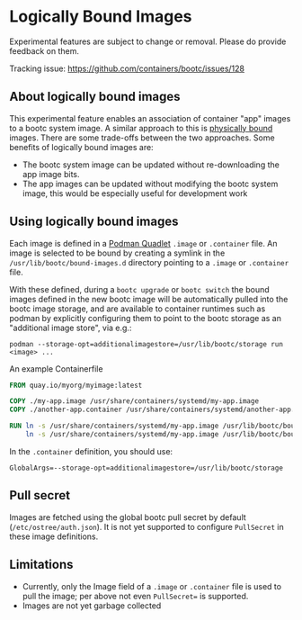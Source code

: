# Logically Bound Images

Experimental features are subject to change or removal. Please
do provide feedback on them.

Tracking issue: <https://github.com/containers/bootc/issues/128>

## About logically bound images

This experimental feature enables an association of container "app" images to a bootc system image. A similar approach to this is [physically bound](https://github.com/containers/bootc/issues/644) images. There are some trade-offs between the two approaches. Some benefits of logically bound images are:

- The bootc system image can be updated without re-downloading the app image bits.
- The app images can be updated without modifying the bootc system image, this would be especially useful for development work

## Using logically bound images

Each image is defined in a [Podman Quadlet](https://docs.podman.io/en/latest/markdown/podman-systemd.unit.5.html) `.image` or `.container` file. An image is selected to be bound by creating a symlink in the `/usr/lib/bootc/bound-images.d` directory pointing to a `.image` or `.container` file. 

With these defined, during a `bootc upgrade` or `bootc switch` the bound images defined in the new bootc image will be automatically pulled into the bootc image storage, and are available to container runtimes such as podman by explicitly configuring them to point to the bootc storage as an "additional image store", via e.g.:

`podman --storage-opt=additionalimagestore=/usr/lib/bootc/storage run <image> ...`

An example Containerfile

```Dockerfile
FROM quay.io/myorg/myimage:latest

COPY ./my-app.image /usr/share/containers/systemd/my-app.image
COPY ./another-app.container /usr/share/containers/systemd/another-app.container

RUN ln -s /usr/share/containers/systemd/my-app.image /usr/lib/bootc/bound-images.d/my-app.image && \
    ln -s /usr/share/containers/systemd/my-app.image /usr/lib/bootc/bound-images.d/my-app.image
```

In the `.container` definition, you should use:

```
GlobalArgs=--storage-opt=additionalimagestore=/usr/lib/bootc/storage
```

## Pull secret

Images are fetched using the global bootc pull secret by default (`/etc/ostree/auth.json`). It is not yet supported to configure `PullSecret` in these image definitions.

## Limitations

- Currently, only the Image field of a `.image` or `.container` file is used to pull the image; per above not even `PullSecret=` is supported.
- Images are not yet garbage collected
